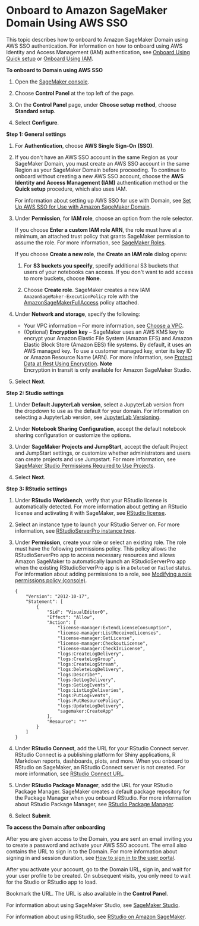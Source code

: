 # Onboard to Amazon SageMaker Domain Using AWS SSO<a name="onboard-sso-users"></a>

This topic describes how to onboard to Amazon SageMaker Domain using AWS SSO authentication\. For information on how to onboard using AWS Identity and Access Management \(IAM\) authentication, see [Onboard Using Quick setup](onboard-quick-start.md) or [Onboard Using IAM](onboard-iam.md)\.

**To onboard to Domain using AWS SSO**

1. Open the [SageMaker console](https://console.aws.amazon.com/sagemaker/)\.

1. Choose **Control Panel** at the top left of the page\.

1. On the **Control Panel** page, under **Choose setup method**, choose **Standard setup**\.

1. Select **Configure**\.

**Step 1: General settings**

1. For **Authentication**, choose **AWS Single Sign\-On \(SSO\)**\.

1. If you don't have an AWS SSO account in the same Region as your SageMaker Domain, you must create an AWS SSO account in the same Region as your SageMaker Domain before proceeding\. To continue to onboard without creating a new AWS SSO account, choose the **AWS Identity and Access Management \(IAM\)** authentication method or the **Quick setup** procedure, which also uses IAM\.

   For information about setting up AWS SSO for use with Domain, see [Set Up AWS SSO for Use with Amazon SageMaker Domain](onboard-sso-setup.md)\.

1. Under **Permission**, for **IAM role**, choose an option from the role selector\.

   If you choose **Enter a custom IAM role ARN**, the role must have at a minimum, an attached trust policy that grants SageMaker permission to assume the role\. For more information, see [SageMaker Roles](sagemaker-roles.md)\.

   If you choose **Create a new role**, the **Create an IAM role** dialog opens:

   1. For **S3 buckets you specify**, specify additional S3 buckets that users of your notebooks can access\. If you don't want to add access to more buckets, choose **None**\.

   1. Choose **Create role**\. SageMaker creates a new IAM `AmazonSageMaker-ExecutionPolicy` role with the [AmazonSageMakerFullAccess](https://console.aws.amazon.com/iam/home?#/policies/arn:aws:iam::aws:policy/AmazonSageMakerFullAccess) policy attached\.

1. Under **Network and storage**, specify the following:
   + Your VPC information – For more information, see [Choose a VPC](onboard-vpc.md)\.
   + \(Optional\) **Encryption key** – SageMaker uses an AWS KMS key to encrypt your Amazon Elastic File System \(Amazon EFS\) and Amazon Elastic Block Store \(Amazon EBS\) file systems\. By default, it uses an AWS managed key\. To use a customer managed key, enter its key ID or Amazon Resource Name \(ARN\)\. For more information, see [Protect Data at Rest Using Encryption](encryption-at-rest.md)\.
**Note**  
Encryption in transit is only available for Amazon SageMaker Studio\.

1. Select **Next**\. 

**Step 2: Studio settings**

1. Under **Default JupyterLab version**, select a JupyterLab version from the dropdown to use as the default for your domain\. For information on selecting a JupyterLab version, see [JupyterLab Versioning](studio-jl.md)\.

1. Under **Notebook Sharing Configuration**, accept the default notebook sharing configuration or customize the options\.

1. Under **SageMaker Projects and JumpStart**, accept the default Project and JumpStart settings, or customize whether administrators and users can create projects and use Jumpstart\. For more information, see [SageMaker Studio Permissions Required to Use Projects](sagemaker-projects-studio-updates.md)\.

1. Select **Next**\. 

**Step 3: RStudio settings**

1. Under **RStudio Workbench**, verify that your RStudio license is automatically detected\. For more information about getting an RStudio license and activating it with SageMaker, see [RStudio license](rstudio-license.md)\.

1. Select an instance type to launch your RStudio Server on\. For more information, see [RStudioServerPro instance type](rstudio-select-instance.md)\.

1. Under **Permission**, create your role or select an existing role\. The role must have the following permissions policy\. This policy allows the RStudioServerPro app to access necessary resources and allows Amazon SageMaker to automatically launch an RStudioServerPro app when the existing RStudioServerPro app is in a `Deleted` or `Failed` status\. For information about adding permissions to a role, see [Modifying a role permissions policy \(console\)](https://docs.aws.amazon.com/IAM/latest/UserGuide/roles-managingrole-editing-console.html#roles-modify_permissions-policy)\.

   ```
   {
       "Version": "2012-10-17",
       "Statement": [
           {
               "Sid": "VisualEditor0",
               "Effect": "Allow",
               "Action": [
                   "license-manager:ExtendLicenseConsumption",
                   "license-manager:ListReceivedLicenses",
                   "license-manager:GetLicense",
                   "license-manager:CheckoutLicense",
                   "license-manager:CheckInLicense",
                   "logs:CreateLogDelivery",
                   "logs:CreateLogGroup",
                   "logs:CreateLogStream",
                   "logs:DeleteLogDelivery",
                   "logs:Describe*",
                   "logs:GetLogDelivery",
                   "logs:GetLogEvents",
                   "logs:ListLogDeliveries",
                   "logs:PutLogEvents",
                   "logs:PutResourcePolicy",
                   "logs:UpdateLogDelivery",
                   "sagemaker:CreateApp"
               ],
               "Resource": "*"
           }
       ]
   }
   ```

1. Under **RStudio Connect**, add the URL for your RStudio Connect server\. RStudio Connect is a publishing platform for Shiny applications, R Markdown reports, dashboards, plots, and more\. When you onboard to RStudio on SageMaker, an RStudio Connect server is not created\. For more information, see [RStudio Connect URL](rstudio-configure-connect.md)\.

1. Under **RStudio Package Manager**, add the URL for your RStudio Package Manager\. SageMaker creates a default package repository for the Package Manager when you onboard RStudio\. For more information about RStudio Package Manager, see [RStudio Package Manager](rstudio-configure-pm.md)\. 

1. Select **Submit**\. 

**To access the Domain after onboarding**

After you are given access to the Domain, you are sent an email inviting you to create a password and activate your AWS SSO account\. The email also contains the URL to sign in to the Domain\. For more information about signing in and session duration, see [How to sign in to the user portal](https://docs.aws.amazon.com/singlesignon/latest/userguide/howtosignin.html)\.

After you activate your account, go to the Domain URL, sign in, and wait for your user profile to be created\. On subsequent visits, you only need to wait for the Studio or RStudio app to load\.

Bookmark the URL\. The URL is also available in the **Control Panel**\.

For information about using SageMaker Studio, see [SageMaker Studio](studio.md)\.

For information about using RStudio, see [RStudio on Amazon SageMaker](rstudio.md)\.